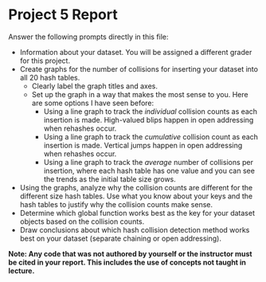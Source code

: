 # Project 5 Report

Answer the following prompts directly in this file:
* Information about your dataset. You will be assigned a different grader for this project.
* Create graphs for the number of collisions for inserting your dataset into all 20 hash tables.
  * Clearly label the graph titles and axes.
  * Set up the graph in a way that makes the most sense to you. Here are some options I have seen before:
    * Using a line graph to track the *individual* collision counts as each insertion is made. High-valued blips happen in open addressing when rehashes occur.
    * Using a line graph to track the *cumulative* collision count as each insertion is made. Vertical jumps happen in open addressing when rehashes occur.
    * Using a line graph to track the *average* number of collisions per insertion, where each hash table has one value and you can see the trends as the initial table size grows.
* Using the graphs, analyze why the collision counts are different for the different size hash tables. Use what you know about your keys and the hash tables to justify why the collision counts make sense.
* Determine which global function works best as the key for your dataset objects based on the collision counts.
* Draw conclusions about which hash collision detection method works best on your dataset (separate chaining or open addressing).

**Note: Any code that was not authored by yourself or the instructor must be cited in your report. This includes the use of concepts not taught in lecture.**